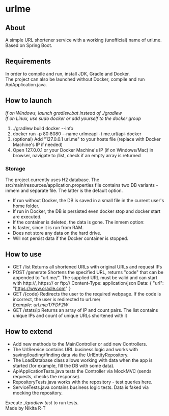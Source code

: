 # urlme

## About
A simple URL shortener service with a working (unofficial) name of url.me. Based on Spring Boot.

## Requirements
In order to compile and run, install JDK, Gradle and Docker.  
The project can also be launched without Docker, compile and run ApiApplication.java.

## How to launch

*If on Windows, launch gradlew.bat instead of ./gradlew*  
*If on Linux, use sudo docker or add yourself to the docker group*

1. ./gradlew build docker --info
2. docker run -p 80:8080 --name urlmeapi -t me.url/api-docker
3. (optional) Add "127.0.0.1    url.me" to your hosts file (replace with Docker Machine's IP if needed)
4. Open 127.0.0.1 or your Docker Machine's IP (if on Windows/Mac) in browser, navigate to /list, check if an empty array is returned

### Storage
The project currently uses H2 database. The src/main/resources/application.properties file contains two DB variants - inmem and separate file. The latter is the default option.
* If run without Docker, the DB is saved in a small file in the current user's home folder.
* If run in Docker, the DB is persisted even docker stop and docker start are executed.
* If the container is deleted, the data is gone.
The inmem option:
* Is faster, since it is run from RAM.
* Does not store any data on the hard drive. 
* Will not persist data if the Docker container is stopped.

## How to use

* GET /list Returns all shortened URLs with original URLs and request IPs
* POST /generate Shortens the specified URL, returns "code" that can be appended to "url.me/". The supplied URL must be valid and can start with http://, https:// or ftp://
    Content-Type: application/json
    Data:
        {
            "url": "https://www.oracle.com"
        }
* GET /{code} Redirects the user to the required webpage. If the code is incorrect, the user is redirected to url.me/  
*Example: url.me/17FDF2W* 
* GET /stats/ip Returns an array of IP and count pairs. The list contains unique IPs and count of unique URLs shortened with it

## How to extend
* Add new methods to the MainController or add new Controllers.
* The UrlService contains URL business logic and works with saving/loading/finding data via the UrlEntityRepository.
* The LoadDatabase class allows working with data when the app is started (for example, fill the DB with some data).
* ApiApplicationTests.java tests the Controller via MockMVC (sends requests, checks the response).
* RepositoryTests.java works with the repository - test queries here.
* ServiceTests.java contains business logic tests. Data is faked via mocking the repository.

Execute *./gradlew test* to run tests.  
Made by Nikita R-T
